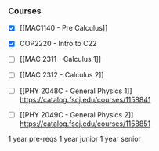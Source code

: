 ### Courses
- [x] [[MAC1140 - Pre Calculus]]
- [x] COP2220 - Intro to C22
- [ ] [[MAC 2311 - Calculus 1]]
- [ ] [[MAC 2312 -  Calculus 2]]
- [ ] [[PHY 2048C - General Physics 1]]
	https://catalog.fscj.edu/courses/1158841
- [ ] [[PHY 2049C - General Physics 2]]
	https://catalog.fscj.edu/courses/1158851


1 year pre-reqs
1 year junior 
1 year senior

